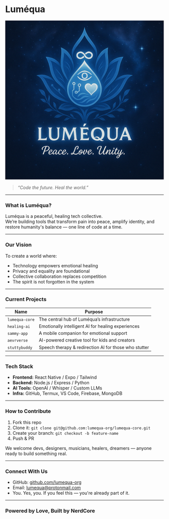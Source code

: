 # Luméqua

![Luméqua Logo](assets/lumequa-logo.png)

> *“Code the future. Heal the world.”*

---

### **What is Luméqua?**

Luméqua is a peaceful, healing tech collective.  
We’re building tools that transform pain into peace, amplify identity, and restore humanity's balance — one line of code at a time.

---

### **Our Vision**

To create a world where:
- Technology empowers emotional healing
- Privacy and equality are foundational
- Collective collaboration replaces competition
- The spirit is not forgotten in the system

---

### **Current Projects**

| Name             | Purpose                                  |
|------------------|-------------------------------------------|
| `lumequa-core`   | The central hub of Luméqua’s infrastructure |
| `healing-ai`     | Emotionally intelligent AI for healing experiences |
| `sammy-app`      | A mobile companion for emotional support |
| `aevrverse`      | AI-powered creative tool for kids and creators |
| `stuttybuddy`    | Speech therapy & redirection AI for those who stutter |

---

### **Tech Stack**

- **Frontend:** React Native / Expo / Tailwind
- **Backend:** Node.js / Express / Python
- **AI Tools:** OpenAI / Whisper / Custom LLMs
- **Infra:** GitHub, Termux, VS Code, Firebase, MongoDB

---

### **How to Contribute**

1. Fork this repo
2. Clone it: `git clone git@github.com:lumequa-org/lumequa-core.git`
3. Create your branch: `git checkout -b feature-name`
4. Push & PR

We welcome devs, designers, musicians, healers, dreamers — anyone ready to build something real.

---

### **Connect With Us**

- GitHub: [github.com/lumequa-org](https://github.com/lumequa-org)
- Email: [lumequa@protonmail.com](mailto:lumequa@protonmail.com)
- You. Yes, you. If you feel this — you're already part of it.

---

### **Powered by Love, Built by NerdCore**
